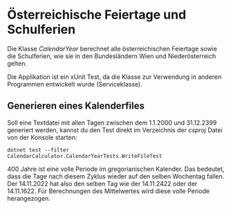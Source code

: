 # Österreichische Feiertage und Schulferien

Die Klasse *CalendarYear* berechnet alle österreichischen Feiertage sowie die Schulferien, wie
sie in den Bundesländern Wien und Niederösterreich gelten.

Die Applikation ist ein xUnit Test, da die Klasse zur Verwendung in anderen Programmen entwickelt
wurde (Serviceklasse).

## Generieren eines Kalenderfiles

Soll eine Textdatei mit allen Tagen zwischen dem 1.1.2000 und 31.12.2399 generiert werden, kannst
du den Test direkt im Verzeichnis der *csproj* Datei von der Konsole starten:

```
dotnet test --filter CalendarCalculator.CalendarYearTests.WriteFileTest
```

400 Jahre ist eine volle Periode im gregorianischen Kalender. Das bedeutet, dass die Tage
nach diesem Zyklus wieder auf den selben Wochentag fallen. Der 14.11.2022 hat also den selben
Tag wie der 14.11.2422 oder der 14.11.1622. Für Berechnungen des Mittelwertes wird diese volle
Periode herangezogen.
